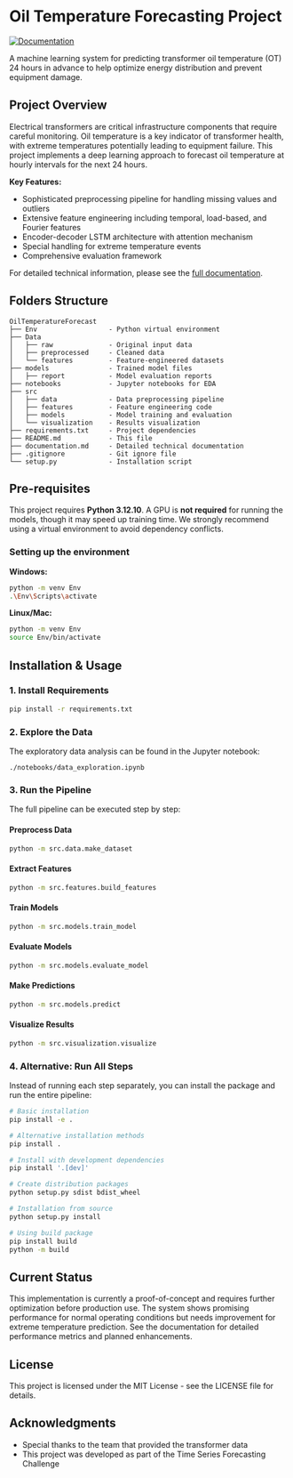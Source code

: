 # Oil Temperature Forecasting Project

[![Documentation](https://img.shields.io/badge/Documentation-Full_Docs-blue)](./documentation.md)

A machine learning system for predicting transformer oil temperature (OT) 24 hours in advance to help optimize energy distribution and prevent equipment damage.

## Project Overview

Electrical transformers are critical infrastructure components that require careful monitoring. Oil temperature is a key indicator of transformer health, with extreme temperatures potentially leading to equipment failure. This project implements a deep learning approach to forecast oil temperature at hourly intervals for the next 24 hours.

**Key Features:**

- Sophisticated preprocessing pipeline for handling missing values and outliers
- Extensive feature engineering including temporal, load-based, and Fourier features
- Encoder-decoder LSTM architecture with attention mechanism
- Special handling for extreme temperature events
- Comprehensive evaluation framework

For detailed technical information, please see the [full documentation](./documentation.md).

## Folders Structure

```
OilTemperatureForecast
├── Env                  - Python virtual environment
├── Data
│   ├── raw              - Original input data
│   ├── preprocessed     - Cleaned data
│   └── features         - Feature-engineered datasets
├── models               - Trained model files
│   ├── report           - Model evaluation reports
├── notebooks            - Jupyter notebooks for EDA
├── src
│   ├── data             - Data preprocessing pipeline
│   ├── features         - Feature engineering code
│   ├── models           - Model training and evaluation
│   └── visualization    - Results visualization
├── requirements.txt     - Project dependencies
├── README.md            - This file
├── documentation.md     - Detailed technical documentation
├── .gitignore           - Git ignore file
└── setup.py             - Installation script
```

## Pre-requisites

This project requires **Python 3.12.10**. A GPU is **not required** for running the models, though it may speed up training time. We strongly recommend using a virtual environment to avoid dependency conflicts.

### Setting up the environment

**Windows:**

```bash
python -m venv Env
.\Env\Scripts\activate
```

**Linux/Mac:**

```bash
python -m venv Env
source Env/bin/activate
```

## Installation & Usage

### 1. Install Requirements

```bash
pip install -r requirements.txt
```

### 2. Explore the Data

The exploratory data analysis can be found in the Jupyter notebook:

```
./notebooks/data_exploration.ipynb
```

### 3. Run the Pipeline

The full pipeline can be executed step by step:

#### Preprocess Data

```bash
python -m src.data.make_dataset
```

#### Extract Features

```bash
python -m src.features.build_features
```

#### Train Models

```bash
python -m src.models.train_model
```

#### Evaluate Models

```bash
python -m src.models.evaluate_model
```

#### Make Predictions

```bash
python -m src.models.predict
```

#### Visualize Results

```bash
python -m src.visualization.visualize
```

### 4. Alternative: Run All Steps

Instead of running each step separately, you can install the package and run the entire pipeline:

```bash
# Basic installation
pip install -e .

# Alternative installation methods
pip install .

# Install with development dependencies
pip install '.[dev]'

# Create distribution packages
python setup.py sdist bdist_wheel

# Installation from source
python setup.py install

# Using build package
pip install build
python -m build
```

## Current Status

This implementation is currently a proof-of-concept and requires further optimization before production use. The system shows promising performance for normal operating conditions but needs improvement for extreme temperature prediction. See the documentation for detailed performance metrics and planned enhancements.

## License

This project is licensed under the MIT License - see the LICENSE file for details.

## Acknowledgments

- Special thanks to the team that provided the transformer data
- This project was developed as part of the Time Series Forecasting Challenge
